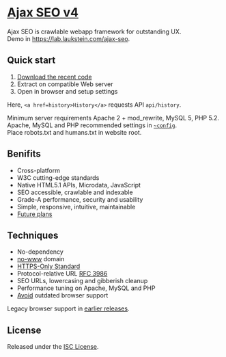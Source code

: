 # [Ajax SEO v4](https://lab.laukstein.com/ajax-seo)

Ajax SEO is crawlable webapp framework for outstanding UX.<br>
Demo in <https://lab.laukstein.com/ajax-seo>.


## Quick start

1. [Download the recent code](https://github.com/laukstein/ajax-seo/archive/master.zip)
2. Extract on compatible Web server
3. Open in browser and setup settings

Here, `<a href=history>History</a>` requests API `api/history`.

Minimum server requirements Apache 2 + mod_rewrite, MySQL 5, PHP 5.2.<br>
Apache, MySQL and PHP recommended settings in [`~config`](~config).<br>
Place robots.txt and humans.txt in website root.


## Benifits

* Cross-platform
* W3C cutting-edge standards
* Native HTML5.1 APIs, Microdata, JavaScript
* SEO accessible, crawlable and indexable
* Grade-A performance, security and usability
* Simple, responsive, intuitive, maintainable
* [Future plans](https://github.com/laukstein/ajax-seo/wiki/Plans)


## Techniques

* No-dependency
* [no-www](http://no-www.org) domain
* [HTTPS-Only Standard](https://https.cio.gov)
* Protocol-relative URL [RFC 3986](http://tools.ietf.org/html/rfc3986#section-4.2)
* SEO URLs, lowercasing and gibberish cleanup
* Performance tuning on Apache, MySQL and PHP
* [Avoid](http://dowebsitesneedtolookexactlythesameineverybrowser.com) outdated browser support

Legacy browser support in [earlier releases](https://github.com/laukstein/ajax-seo/releases).


## License

Released under the [ISC License](LICENSE).
